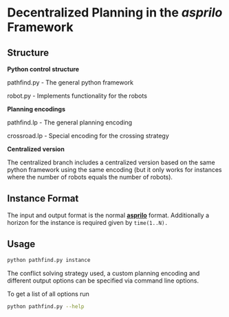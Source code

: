 # Decentralized Planning in the *asprilo* Framework

## Structure

**Python control structure**

pathfind.py - The general python framework 

robot.py - Implements functionality for the robots

**Planning encodings**

pathfind.lp - The general planning encoding 

crossroad.lp - Special encoding for the crossing strategy

**Centralized version**

The centralized branch includes a centralized version based on the same python framework using the same encoding (but it only works for instances where the number of robots equals the number of robots).

## Instance Format

The input and output format is the normal [**asprilo**](<https://potassco.org/asprilo>) format.
Additionally a horizon for the instance is required given by `time(1..N).`

## Usage

```bash
python pathfind.py instance
```

The conflict solving strategy used, a custom planning encoding and different output options can be specified via command line options.

To get a list of all options run
```bash
python pathfind.py --help
```
